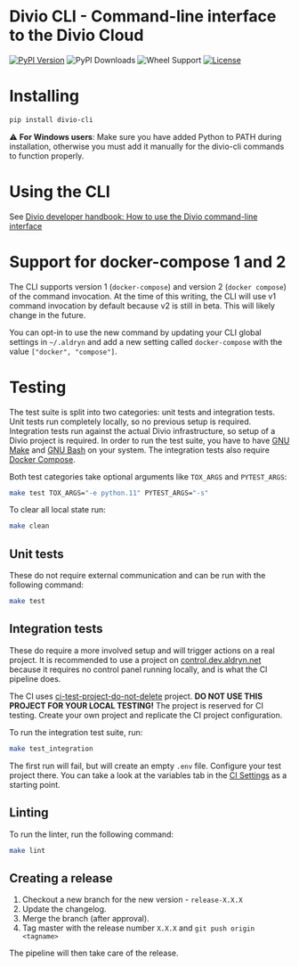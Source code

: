 Divio CLI - Command-line interface to the Divio Cloud
=====================================================

[![PyPI Version](https://img.shields.io/pypi/v/divio-cli.svg)](https://pypi.python.org/pypi/divio-cli)
![PyPI Downloads](https://img.shields.io/pypi/dm/divio-cli.svg)
![Wheel Support](https://img.shields.io/pypi/wheel/divio-cli.svg)
[![License](https://img.shields.io/pypi/l/divio-cli.svg)](https://github.com/divio/divio-cli/blob/master/LICENSE.txt)

# Installing

```bash
pip install divio-cli
```

⚠️ **For Windows users**: Make sure you have added Python to PATH during installation, otherwise you must add it manually for the divio-cli commands to function properly.

# Using the CLI

See [Divio developer handbook: How to use the Divio command-line interface](https://docs.divio.com/en/latest/how-to/local-cli/)


# Support for docker-compose 1 and 2

The CLI supports version 1 (`docker-compose`) and version 2 (`docker compose`) of the command invocation. At the time of this writing, the CLI will use v1 command invocation by default because v2 is still in beta. This will likely change in the future.

You can opt-in to use the new command by updating your CLI global settings in `~/.aldryn` and add a new setting called `docker-compose` with the value `["docker", "compose"]`.


# Testing

The test suite is split into two categories: unit tests and integration tests. Unit tests run completely locally, so no previous setup is required. Integration tests run against the actual Divio infrastructure, so setup of a Divio project is required.
In order to run the test suite, you have to have [GNU Make](https://www.gnu.org/software/make/) and [GNU Bash](https://www.gnu.org/software/bash/) on your system. The integration tests also require [Docker Compose](https://docs.docker.com/compose/).

Both test categories take optional arguments like `TOX_ARGS` and `PYTEST_ARGS`:

```bash
make test TOX_ARGS="-e python.11" PYTEST_ARGS="-s"
```

To clear all local state run:

```bash
make clean
```

## Unit tests

These do not require external communication and can be run with the following command:

```bash
make test
```

## Integration tests

These do require a more involved setup and will trigger actions on a real project.
It is recommended to use a project on [control.dev.aldryn.net](https://control.dev.aldryn.net/) because it requires no control panel running locally, and is what the CI pipeline does.

The CI uses [ci-test-project-do-not-delete](https://control.dev.aldryn.net/o/crce57yucffnjhb63yldeohmru/app/nxldpjkvbzggzh6xzvkqv4j3je/) project.
**DO NOT USE THIS PROJECT FOR YOUR LOCAL TESTING!** The project is reserved for CI testing. Create your own project and replicate the CI project configuration.

To run the integration test suite, run:

```bash
make test_integration
```

The first run will fail, but will create an empty `.env` file. Configure your test project there.
You can take a look at the variables tab in the [CI Settings](https://gitlab.com/divio/cloud/control-panel/-/settings/ci_cd) as a starting point.

## Linting

To run the linter, run the following command:

```bash
make lint
```

## Creating a release

1. Checkout a new branch for the new version - `release-X.X.X`
2. Update the changelog.
3. Merge the branch (after approval).
4. Tag master with the release number `X.X.X` and `git push origin <tagname>`

The pipeline will then take care of the release.
